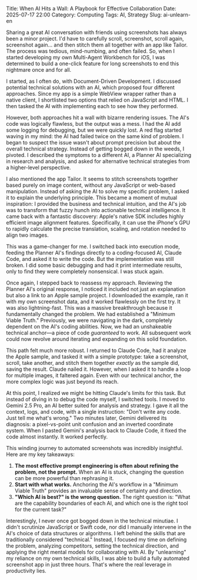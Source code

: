 Title: When AI Hits a Wall: A Playbook for Effective Collaboration
Date: 2025-07-17 22:00
Category: Computing
Tags: AI, Strategy
Slug: ai-unlearn-en

Sharing a great AI conversation with friends using screenshots has always been a minor project. I'd have to carefully scroll, screenshot, scroll again, screenshot again... and then stitch them all together with an app like Tailor. The process was tedious, mind-numbing, and often failed. So, when I started developing my own Multi-Agent Workbench for iOS, I was determined to build a one-click feature for long screenshots to end this nightmare once and for all.

I started, as I often do, with Document-Driven Development. I discussed potential technical solutions with an AI, which proposed four different approaches. Since my app is a simple WebView wrapper rather than a native client, I shortlisted two options that relied on JavaScript and HTML. I then tasked the AI with implementing each to see how they performed.

However, both approaches hit a wall with bizarre rendering issues. The AI's code was logically flawless, but the output was a mess. I had the AI add some logging for debugging, but we were quickly lost. A red flag started waving in my mind: the AI had failed twice on the same kind of problem. I began to suspect the issue wasn't about prompt precision but about the overall technical strategy. Instead of getting bogged down in the weeds, I pivoted. I described the symptoms to a different AI, a Planner AI specializing in research and analysis, and asked for alternative technical strategies from a higher-level perspective.

I also mentioned the app Tailor. It seems to stitch screenshots together based purely on image content, without any JavaScript or web-based manipulation. Instead of asking the AI to solve my specific problem, I asked it to explain the underlying principle. This became a moment of mutual inspiration: I provided the business and technical intuition, and the AI's job was to transform that fuzzy hunch into actionable technical intelligence. It came back with a fantastic discovery: Apple's native SDK includes highly efficient image alignment features. Specifically, it can use the iPhone's GPU to rapidly calculate the precise translation, scaling, and rotation needed to align two images.

This was a game-changer for me. I switched back into execution mode, feeding the Planner AI's findings directly to a coding-focused AI, Claude Code, and asked it to write the code. But the implementation was still broken. I did some basic debugging and had it print intermediate results, only to find they were completely nonsensical. I was stuck again.

Once again, I stepped back to reassess my approach. Reviewing the Planner AI's original response, I noticed it included not just an explanation but also a link to an Apple sample project. I downloaded the example, ran it with my own screenshot data, and it worked flawlessly on the first try. It was also lightning-fast. This was a massive breakthrough because it fundamentally changed the problem. We had established a "Minimum Viable Truth." Previously, we were navigating in the dark, completely dependent on the AI's coding abilities. Now, we had an unshakeable technical anchor—a piece of code *guaranteed* to work. All subsequent work could now revolve around iterating and expanding on this solid foundation.

This path felt much more robust. I returned to Claude Code, had it analyze the Apple sample, and tasked it with a simple prototype: take a screenshot, scroll, take another, and stitch them together *exactly* as the sample did, saving the result. Claude nailed it. However, when I asked it to handle a loop for multiple images, it faltered again. Even with our technical anchor, the more complex logic was just beyond its reach.

At this point, I realized we might be hitting Claude's limits for this task. But instead of diving in to debug the code myself, I switched tools. I moved to Gemini 2.5 Pro, an AI better suited for analysis and strategy. I gave it all the context, logs, and code, with a single instruction: "Don't write any code. Just tell me what's wrong." Two minutes later, Gemini delivered its diagnosis: a pixel-vs-point unit confusion and an inverted coordinate system. When I pasted Gemini's analysis back to Claude Code, it fixed the code almost instantly. It worked perfectly.

This winding journey to automated screenshots was incredibly insightful. Here are my key takeaways:

1.  **The most effective prompt engineering is often about refining the problem, not the prompt.** When an AI is stuck, changing the question can be more powerful than rephrasing it.
2.  **Start with what works.** Anchoring the AI's workflow in a "Minimum Viable Truth" provides an invaluable sense of certainty and direction.
3.  **"Which AI is best?" is the wrong question.** The right question is: "What are the capability boundaries of each AI, and which one is the right tool for the current task?"

Interestingly, I never once got bogged down in the technical minutiae. I didn't scrutinize JavaScript or Swift code, nor did I manually intervene in the AI's choice of data structures or algorithms. I left behind the skills that are traditionally considered "technical." Instead, I focused my time on defining the problem, analyzing competitors, setting the technical direction, and applying the right mental models for collaborating with AI. By "unlearning" my reliance on my own technical skills, I was able to build a fully automated screenshot app in just three hours. That's where the real leverage in productivity lies.